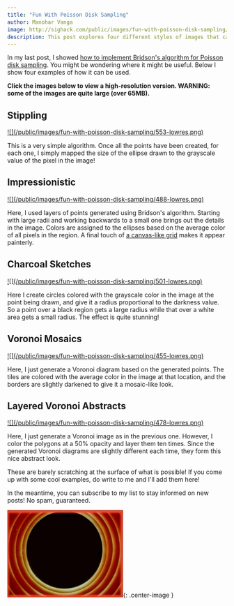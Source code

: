 ```yaml
---
title: "Fun With Poisson Disk Sampling"
author: Manohar Vanga
image: http://sighack.com/public/images/fun-with-poisson-disk-sampling/553-lowres.png
description: This post explores four different styles of images that can be generated using a simple Poisson disk sampling algorithm
---
```


In my last post, I showed [how to implement Bridson's algorithm for Poisson disk
sampling](poisson-disk-sampling-bridsons-algorithm). You might be wondering where it might be useful. Below I show four
examples of how it can be used.

**Click the images below to view a high-resolution version. WARNING: some
of the images are quite large (over 65MB).**

## Stippling
<a href="/public/images/fun-with-poisson-disk-sampling/553-highres.png" target="_blank">
![](/public/images/fun-with-poisson-disk-sampling/553-lowres.png)
</a>

This is a very simple algorithm. Once all the points have been created, for each one, I simply
mapped the size of the ellipse drawn to the grayscale value of the pixel in the image!

## Impressionistic
<a href="/public/images/fun-with-poisson-disk-sampling/488-highres.png" target="_blank">
![](/public/images/fun-with-poisson-disk-sampling/488-lowres.png)
</a>

Here, I used layers of points generated using Bridson's algorithm. Starting with
large radii and working backwards to a small one brings out the details in the
image. Colors are assigned to the ellipses based on the average color
of all pixels in the region. A final touch of [a canvas-like grid](generative-watercolor-in-processing) makes it appear painterly.

## Charcoal Sketches
<a href="/public/images/fun-with-poisson-disk-sampling/501-highres.png" target="_blank">
![](/public/images/fun-with-poisson-disk-sampling/501-lowres.png)
</a>

Here I create circles colored with the grayscale color in the image at the point being drawn, and
give it a radius proportional to the darkness value. So a point over a black 
region gets a large radius while that over a white area gets a small radius.
The effect is quite stunning!

## Voronoi Mosaics
<a href="/public/images/fun-with-poisson-disk-sampling/455-highres.png" target="_blank">
![](/public/images/fun-with-poisson-disk-sampling/455-lowres.png)
</a>

Here, I just generate a Voronoi diagram based on the generated points. The
tiles are colored with the average color in the image at that location, and
the borders are slightly darkened to give it a mosaic-like look.

## Layered Voronoi Abstracts
<a href="/public/images/fun-with-poisson-disk-sampling/478-highres.png" target="_blank">
![](/public/images/fun-with-poisson-disk-sampling/478-lowres.png)
</a>

Here, I just generate a Voronoi image as in the previous one. However, I color
the polygons at a 50% opacity and layer them ten times. Since the generated
Voronoi diagrams are slightly different each time, they form this nice abstract
look.

These are barely scratching at the surface of what is possible! If you come up
with some cool examples, do write to me and I'll add them here!

In the meantime, you can subscribe to my list to stay informed on
new posts! No spam, guaranteed.

![](/public/images/end.gif){: .center-image }
